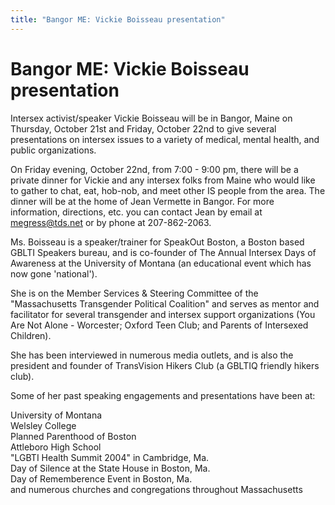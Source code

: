 ```yaml
---
title: "Bangor ME: Vickie Boisseau presentation"
---
```


# Bangor ME: Vickie Boisseau presentation

Intersex activist/speaker Vickie Boisseau will be in Bangor, Maine on Thursday, October 21st and Friday, October 22nd to give several presentations on intersex issues to a variety of medical, mental health, and public organizations.  
  
On Friday evening, October 22nd, from 7:00 - 9:00 pm, there will be a private dinner for Vickie and any intersex folks from Maine who would like to gather to chat, eat, hob-nob, and meet other IS people from the area. The dinner will be at the home of Jean Vermette in Bangor. For more information, directions, etc. you can contact Jean by email at megress@tds.net or by phone at 207-862-2063.  
  
Ms. Boisseau is a speaker/trainer for SpeakOut Boston, a Boston based GBLTI Speakers bureau, and is co-founder of The Annual Intersex Days of Awareness at the University of Montana (an educational event which has now gone 'national').  
  
She is on the Member Services & Steering Committee of the "Massachusetts Transgender Political Coalition" and serves as mentor and facilitator for several transgender and intersex support organizations (You Are Not Alone - Worcester; Oxford Teen Club; and Parents of Intersexed Children).  
  
She has been interviewed in numerous media outlets, and is also the president and founder of TransVision Hikers Club (a GBLTIQ friendly hikers club).  
  
Some of her past speaking engagements and presentations have been at:  
  
University of Montana  
Welsley College  
Planned Parenthood of Boston  
Attleboro High School  
"LGBTI Health Summit 2004" in Cambridge, Ma.  
Day of Silence at the State House in Boston, Ma.  
Day of Rememberence Event in Boston, Ma.  
and numerous churches and congregations throughout Massachusetts
